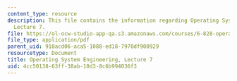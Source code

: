 ```yaml
---
content_type: resource
description: This file contains the information regarding Operating System Engineering,
  Lecture 7.
file: https://ol-ocw-studio-app-qa.s3.amazonaws.com/courses/6-828-operating-system-engineering-fall-2012/4cc5013863ff38ab10d38c6b994036f3_MIT6_828F12_lec7_notes.pdf
file_type: application/pdf
parent_uid: 918acd06-aca5-1088-ed18-7978df900929
resourcetype: Document
title: Operating System Engineering, Lecture 7
uid: 4cc50138-63ff-38ab-10d3-8c6b994036f3
---
```

